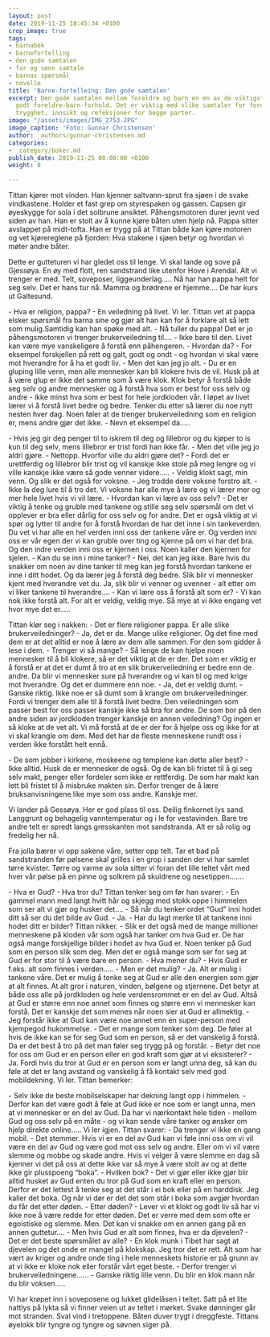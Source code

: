 ```yaml
---
layout: post
date: 2019-11-25 18:45:34 +0100
crop_image: true
tags:
- barnabok
- barnefortelling
- den gode samtalen
- far og sønn samtale
- barnas spørsmål
- novelle
title: 'Barne-fortelleing: Den gode samtalen'
excerpt: Den gode samtalen mellom foreldre og barn en en av de viktigste tegn på et
  godt foreldre-barn-forhold. Det er viktig med slike samtaler for fordi det skaper
  trygghet, innsikt og refeksjoner for begge parter.
image: "/assets/images/IMG_2753.JPG"
image_caption: 'Foto: Gunnar Christensen'
author: _authors/gunnar-christensen.md
categories:
- _category/boker.md
publish_date: 2019-11-25 00:00:00 +0100
weight: 8

---
```

Tittan kjører mot vinden. Han kjenner saltvann-sprut fra sjøen i de svake vindkastene. Holder et fast grep om styrespaken og gassen. Capsen gir øyeskygge for sola i det solbrune ansiktet. Påhengsmotoren durer jevnt ved siden av han. Han er stolt av å kunne kjøre båten uten hjelp nå. Pappa sitter avslappet på midt-tofta. Han er trygg på at Tittan både kan kjøre motoren og vet kjørereglene på fjorden: Hva stakene i sjøen betyr og hvordan vi møter andre båter.  

Dette er gutteturen vi har gledet oss til lenge. Vi skal lande og sove på Gjessøya. En øy med flott, ren sandstrand like utenfor Hove i Arendal. Alt vi trenger er med. Telt, soveposer, liggeunderlag….. Nå har han pappa helt for seg selv. Det er hans tur nå.  Mamma og brødrene er hjemme…. De har kurs ut Galtesund.  

\- Hva er religion, pappa? - En veiledning på livet. Vi ler. Tittan vet at pappa elsker spørsmål fra barna sine og gjør alt han kan for å forklare alt så lett som mulig.Samtidig kan han spøke med alt. - Nå tuller du pappa!  Det er jo påhengsmotoren vi trenger brukerveiledning til…. - Ikke bare til den. Livet kan være mye vanskeligere å forstå enn påhengeren. - Hvordan da? - For eksempel forskjellen på rett og galt, godt og ondt -  og hvordan vi skal være mot hverandre for å ha et godt liv. - Men det kan jeg jo alt. - Du er en gluping lille venn, men alle mennesker kan bli klokere hvis de vil. Husk på at å være glup er ikke det samme som å være klok. Klok betyr å forstå både seg selv og andre mennesker og å forstå hva som er best for oss selv og andre - ikke minst hva som er best for hele jordkloden vår. I løpet av livet lærer vi å forstå livet bedre og bedre. Tenker du etter så lærer du noe nytt nesten hver dag. Noen føler at de trenger brukerveiledning som en religion er, mens andre gjør det ikke. - Nevn et eksempel da….. 

\- Hvis jeg gir deg penger til to iskrem til deg og lillebror og du kjøper to is kun til deg selv, mens lillebror er trist fordi han ikke får. - Men det ville jeg jo aldri gjøre. - Nettopp. Hvorfor ville du aldri gjøre det? - Fordi det er urettferdig og lillebror blir trist og vil kanskje ikke stole på meg lengre og vi ville kanskje ikke være så gode venner videre….. - Veldig klokt sagt, min venn. Og slik er det også for voksne.  - Jeg trodde dere voksne forstro alt. - Ikke la deg lure til å tro det. Vi voksne har alle mye å lære og vi lærer mer og mer hele livet hvis vi vil lære.  - Hvordan kan vi lære av oss selv? - Det er viktig å tenke og gruble med tankene og stille seg selv spørsmål om det vi opplever er bra eller dårlig for oss selv og for andre. Det er også viktig at vi spør og lytter til andre for å forstå hvordan de har det inne i sin tankeverden. Du vet vi har alle en hel verden inni oss der tankene våre er. Og verden inni oss er vår egen der vi kan gruble over ting og kjenne på om vi har det bra. Og den indre verden inni oss er kjernen i oss. Noen kaller den kjernen for sjelen. - Kan du se inn i mine tanker? - Nei, det kan jeg ikke. Bare hvis du snakker om noen av dine tanker til meg kan jeg forstå hvordan tankene er inne i ditt hodet. Og da lærer jeg å forstå deg bedre. Slik blir vi mennesker kjent med hverandre vet du. Ja, slik blir vi venner og uvenner - alt etter om vi liker tankene til hverandre.... - Kan vi lære oss å forstå alt som er? - Vi kan nok ikke forstå alt. For alt er veldig, veldig mye. Så mye at vi ikke engang vet hvor mye det er….. 

Tittan klør seg i nakken: - Det er flere religioner pappa. Er alle slike brukerveiledninger? - Ja, det er de. Mange ulike religioner. Og det fine med dem er at det alltid er noe å lære av dem alle sammen. For den som gidder å lese i dem. - Trenger vi så mange? - Så lenge de kan hjelpe noen mennesker til å bli klokere, så er det viktig at de er der. Det som er viktig er å forstå er at det er dumt å tro at en slik brukerveiledning er bedre enn de andre. Da blir vi mennesker sure på hverandre og vi kan til og med krige mot hverandre. Og det er dummere enn noe.  - Ja, det er veldig dumt. - Ganske riktig. Ikke noe er så dumt som å krangle om brukerveiledninger. Fordi vi trenger dem alle til å forstå livet bedre. Den veiledningen som passer best for oss passer kanskje ikke så bra for andre. De som bor på den andre siden av jordkloden trenger kanskje en annen veiledning? Og ingen er så kloke at de vet alt. Vi må forstå at de er der for å hjelpe oss og ikke for at vi skal krangle om dem. Med det har de fleste menneskene rundt oss i verden ikke forstått helt ennå.  

\- De som jobber i kirkene, moskeene og templene kan dette aller best? - Ikke alltid. Husk de er mennesker de også. Og de kan bli fristet til å gi seg selv makt, penger eller fordeler som ikke er rettferdig. De som har makt kan lett bli fristet til å misbruke makten sin. Derfor trenger de å lære bruksanvisningene like mye som oss andre. Kanskje mer.  

Vi lander på Gessøya. Her er god plass til oss. Deilig finkornet lys sand. Langgrunt og behagelig vanntemperatur og i le for vestavinden. Bare tre andre telt er spredt langs gresskanten mot sandstranda. Alt er så rolig og fredelig her nå.  

Fra jolla bærer vi opp sakene våre, setter opp telt. Tar et bad på sandstranden før pølsene skal grilles i en grop i sanden der vi har samlet tørre kvister. Tørre og varme av sola sitter vi foran det lille teltet vårt med hver vår pølse på en pinne og solkrem på skuldrene og nesetippen……. 

\- Hva er Gud? - Hva tror du? Tittan tenker seg om før han svarer: - En gammel mann med langt hvitt hår og skjegg med stokk oppe i himmelen som ser alt vi gjør og husker det…. - Så når du tenker ordet “Gud” inni hodet ditt så ser du det bilde av Gud.  - Ja. - Har du lagt merke til at tankene inni hodet ditt er bilder?  Tittan nikker. - Slik er det også med de mange millioner menneskene på kloden vår som også har tanker om hva Gud er. De har også mange forskjellige bilder i hodet av hva Gud er. Noen tenker på Gud som en person slik som deg. Men det er også mange som ser for seg at Gud er for stor til å være bare en person. - Hva mener du? - Hvis Gud er f.eks. alt som finnes i verden….. - Men er det mulig? - Ja. Alt er mulig i tankene våre. Det er mulig å tenke seg at Gud er alle den energien som gjør at alt finnes. At alt gror i naturen, vinden, bølgene og stjernene. Det betyr at både oss alle på jordkloden og hele verdensrommet er en del av Gud. Altså at Gud er større enn noe annet som finnes og større enn vi mennesker kan forstå. Det er kanskje det som menes når noen sier at Gud er allmektig. - Jeg forstår ikke at Gud kan være noe annet enn en super-person med kjempegod hukommelse. - Det er mange som tenker som deg. De føler at hvis de ikke kan se for seg Gud som en person, så er det vanskelig å forstå. Da er det best å tro på det man føler seg trygg på og forstår. - Betyr det noe for oss om Gud er en person eller en god kraft som gjør at vi eksisterer?  - Ja. Fordi hvis du tror at Gud er en person som er langt unna deg, så kan du føle at det er lang avstand og vanskelig å få kontakt selv med god mobildekning. Vi ler. Tittan bemerker: 

\- Selv ikke de beste mobilselskaper har dekning langt opp i himmelen. - Derfor kan det være godt å føle at Gud ikke er noe som er langt unna, men at vi mennesker er en del av Gud. Da har vi nærkontakt hele tiden - mellom Gud og oss selv på en måte - og vi kan sende våre tanker og ønsker om hjelp direkte online….. Vi ler igjen. Tittan svarer: - Da trenger vi ikke en gang mobil. - Det stemmer. Hvis vi er en del av Gud kan vi føle inni oss om vi vil være en del av Gud og være god mot oss selv og andre. Eller om vi vil være slemme og mobbe og skade andre. Hvis vi velger å være slemme en dag så kjenner vi det på oss at dette ikke var så mye å være stolt av og at dette ikke gir plusspoeng “boka”. - Hvilken bok? - Det vi gjør eller ikke gjør blir alltid husket av Gud enten du tror på Gud som en kraft eller en person. Derfor er det lettest å tenke seg at det står i ei bok eller på en harddisk. Jeg kaller det boka. Og når vi dør er det det som står i boka som avgjør hvordan du får det etter døden. - Etter døden? - Lever vi et klokt og godt liv så har vi ikke noe å være redde for etter døden. Det er verre med dem som ofte er egoistiske og slemme. Men. Det kan vi snakke om en annen gang på en annen guttetur…. - Men hvis Gud er alt som finnes, hva er da djevelen? - Det er det beste spørsmålet av alle? - En klok munk i Tibet har sagt at djevelen og det onde er mangel på klokskap. Jeg tror det er rett. Alt som har vært av kriger og andre onde ting i hele menneskets historie er på grunn av at vi ikke er kloke nok eller forstår vårt eget beste.  - Derfor trenger vi brukerveiledningene…… - Ganske riktig lille venn. Du blir en klok mann når du blir voksen….. 

Vi har krøpet inn i soveposene og lukket glidelåsen i teltet. Satt på et lite nattlys på lykta så vi finner veien ut av teltet i mørket. Svake dønninger går mot stranden. Sval vind i tretoppene. Båten duver trygt i dreggfeste. Tittans øyelokk blir tyngre og tyngre og søvnen siger på.